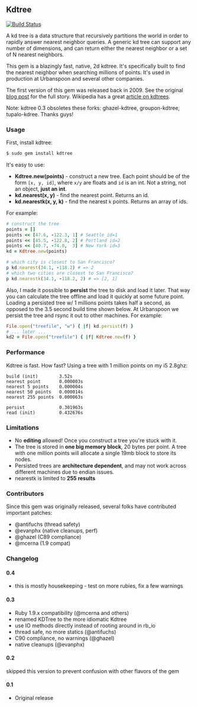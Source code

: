 ## Kdtree

[![Build Status](https://travis-ci.org/gurgeous/kdtree.svg?branch=master)](https://travis-ci.org/gurgeous/kdtree)

A kd tree is a data structure that recursively partitions the world in order to rapidly answer nearest neighbor queries. A generic kd tree can support any number of dimensions, and can return either the nearest neighbor or a set of N nearest neighbors.

This gem is a blazingly fast, native, 2d kdtree. It's specifically built to find the nearest neighbor when searching millions of points. It's used in production at Urbanspoon and several other companies.

The first version of this gem was released back in 2009. See the original [blog post](http://gurge.com/2009/10/22/ruby-nearest-neighbor-fast-kdtree-gem/) for the full story. Wikipedia has a great [article on kdtrees](http://en.wikipedia.org/wiki/K-d_tree).

Note: kdtree 0.3 obsoletes these forks: ghazel-kdtree, groupon-kdtree, tupalo-kdree. Thanks guys!

### Usage

First, install kdtree:

```sh
$ sudo gem install kdtree
```

It's easy to use:

* **Kdtree.new(points)** - construct a new tree. Each point should be of the form `[x, y, id]`, where `x/y` are floats and `id` is an int. Not a string, not an object, **just an int**.
* **kd.nearest(x, y)** - find the nearest point. Returns an id.
* **kd.nearestk(x, y, k)** - find the nearest `k` points. Returns an array of ids.

For example:

```ruby
# construct the tree
points = []
points << [47.6, -122.3, 1] # Seattle id=1
points << [45.5, -122.8, 2] # Portland id=2
points << [40.7, -74.0,  3] # New York id=3
kd = Kdtree.new(points)

# which city is closest to San Francisco?
p kd.nearest(34.1, -118.2) # => 2
# which two cities are closest to San Francisco?
p kd.nearestk(34.1, -118.2, 2) # => [2, 1]
```

Also, I made it possible to **persist** the tree to disk and load it later. That way you can calculate the tree offline and load it quickly at some future point. Loading a persisted tree w/ 1 millions points takes half a second, as opposed to the 3.5 second build time shown below. At Urbanspoon we persist the tree and rsync it out to other machines. For example:

```ruby
File.open("treefile", "w") { |f| kd.persist(f) }
# ... later ...
kd2 = File.open("treefile") { |f| Kdtree.new(f) }
```

### Performance

Kdtree is fast. How fast? Using a tree with 1 million points on my i5 2.8ghz:

```
build (init)        3.52s
nearest point       0.000003s
nearest 5 points    0.000004s
nearest 50 points   0.000014s
nearest 255 points  0.000063s

persist             0.301963s
read (init)         0.432676s
```

### Limitations

* No **editing** allowed! Once you construct a tree you're stuck with it.
* The tree is stored in **one big memory block**, 20 bytes per point. A tree with one million points will allocate a single 19mb block to store its nodes.
* Persisted trees are **architecture dependent**, and may not work across different machines due to endian issues.
* nearestk is limited to **255 results**

### Contributors

Since this gem was originally released, several folks have contributed important patches:

* @antifuchs (thread safety)
* @evanphx (native cleanups, perf)
* @ghazel (C89 compliance)
* @mcerna (1.9 compat)

### Changelog

#### 0.4

* this is mostly housekeeping - test on more rubies, fix a few warnings

#### 0.3

* Ruby 1.9.x compatibility (@mcerna and others)
* renamed KDTree to the more idiomatic Kdtree
* use IO methods directly instead of rooting around in rb_io
* thread safe, no more statics (@antifuchs)
* C90 compliance, no warnings (@ghazel)
* native cleanups (@evanphx)

#### 0.2

skipped this version to prevent confusion with other flavors of the gem

#### 0.1

* Original release
